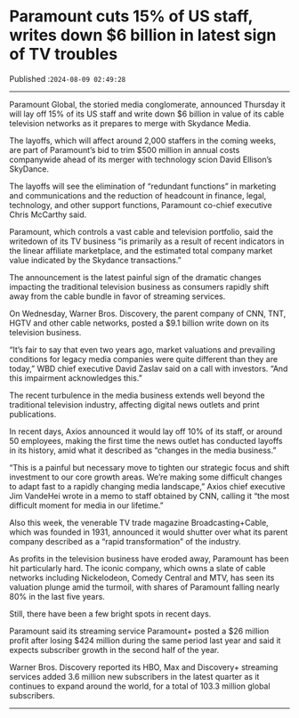 # Paramount cuts 15% of US staff, writes down $6 billion in latest sign of TV troubles

Published :`2024-08-09 02:49:28`

---

Paramount Global, the storied media conglomerate, announced Thursday it will lay off 15% of its US staff and write down $6 billion in value of its cable television networks as it prepares to merge with Skydance Media.

The layoffs, which will affect around 2,000 staffers in the coming weeks, are part of Paramount’s bid to trim $500 million in annual costs companywide ahead of its merger with technology scion David Ellison’s SkyDance.

The layoffs will see the elimination of “redundant functions” in marketing and communications and the reduction of headcount in finance, legal, technology, and other support functions, Paramount co-chief executive Chris McCarthy said.

Paramount, which controls a vast cable and television portfolio, said the writedown of its TV business “is primarily as a result of recent indicators in the linear affiliate marketplace, and the estimated total company market value indicated by the Skydance transactions.”

The announcement is the latest painful sign of the dramatic changes impacting the traditional television business as consumers rapidly shift away from the cable bundle in favor of streaming services.

On Wednesday, Warner Bros. Discovery, the parent company of CNN, TNT, HGTV and other cable networks, posted a $9.1 billion write down on its television business.

“It’s fair to say that even two years ago, market valuations and prevailing conditions for legacy media companies were quite different than they are today,” WBD chief executive David Zaslav said on a call with investors. “And this impairment acknowledges this.”

The recent turbulence in the media business extends well beyond the traditional television industry, affecting digital news outlets and print publications.

In recent days, Axios announced it would lay off 10% of its staff, or around 50 employees, making the first time the news outlet has conducted layoffs in its history, amid what it described as “changes in the media business.”

“This is a painful but necessary move to tighten our strategic focus and shift investment to our core growth areas. We’re making some difficult changes to adapt fast to a rapidly changing media landscape,” Axios chief executive Jim VandeHei wrote in a memo to staff obtained by CNN, calling it “the most difficult moment for media in our lifetime.”

Also this week, the venerable TV trade magazine Broadcasting+Cable, which was founded in 1931, announced it would shutter over what its parent company described as a “rapid transformation” of the industry.

As profits in the television business have eroded away, Paramount has been hit particularly hard. The iconic company, which owns a slate of cable networks including Nickelodeon, Comedy Central and MTV, has seen its valuation plunge amid the turmoil, with shares of Paramount falling nearly 80% in the last five years.

Still, there have been a few bright spots in recent days.

Paramount said its streaming service Paramount+ posted a $26 million profit after losing $424 million during the same period last year and said it expects subscriber growth in the second half of the year.

Warner Bros. Discovery reported its HBO, Max and Discovery+ streaming services added 3.6 million new subscribers in the latest quarter as it continues to expand around the world, for a total of 103.3 million global subscribers.

---

